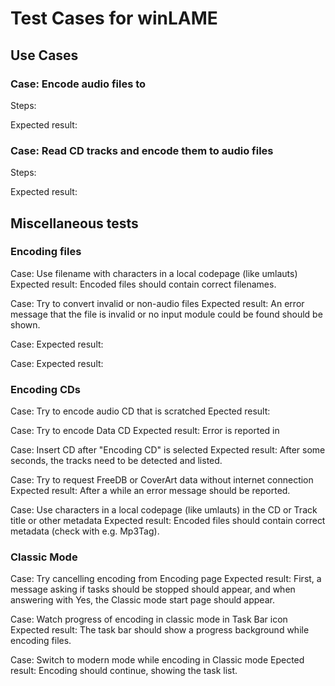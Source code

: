 # Test Cases for winLAME

## Use Cases

### Case: Encode audio files to 

Steps:

Expected result:

### Case: Read CD tracks and encode them to audio files

Steps:

Expected result:

## Miscellaneous tests

### Encoding files

Case: Use filename with characters in a local codepage (like umlauts)
Expected result: Encoded files should contain correct filenames.

Case: Try to convert invalid or non-audio files
Expected result: An error message that the file is invalid or no input module
could be found should be shown.

Case:
Expected result:

Case:
Expected result:

### Encoding CDs

Case: Try to encode audio CD that is scratched
Epected result:

Case: Try to encode Data CD
Expected result: Error is reported in 

Case: Insert CD after "Encoding CD" is selected
Expected result: After some seconds, the tracks need to be detected and
listed.

Case: Try to request FreeDB or CoverArt data without internet connection
Expected result: After a while an error message should be reported.

Case: Use characters in a local codepage (like umlauts) in the CD or Track
title or other metadata
Expected result: Encoded files should contain correct metadata (check with
e.g. Mp3Tag).

### Classic Mode

Case: Try cancelling encoding from Encoding page
Expected result: First, a message asking if tasks should be stopped should
appear, and when answering with Yes, the Classic mode start page should
appear.

Case: Watch progress of encoding in classic mode in Task Bar icon
Expected result: The task bar should show a progress background while encoding
files.

Case: Switch to modern mode while encoding in Classic mode
Epected result: Encoding should continue, showing the task list.
